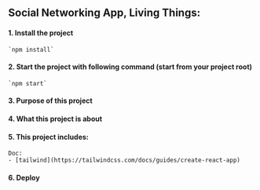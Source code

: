 



## Social Networking App, Living Things:

#### 1. Install the project
    `npm install`

#### 2. Start the project with following command (start from your project root)
    `npm start`

#### 3. Purpose of this project
    

#### 4. What this project is about
   


#### 5. This project includes:
    Doc:
    - [tailwind](https://tailwindcss.com/docs/guides/create-react-app)

#### 6. Deploy